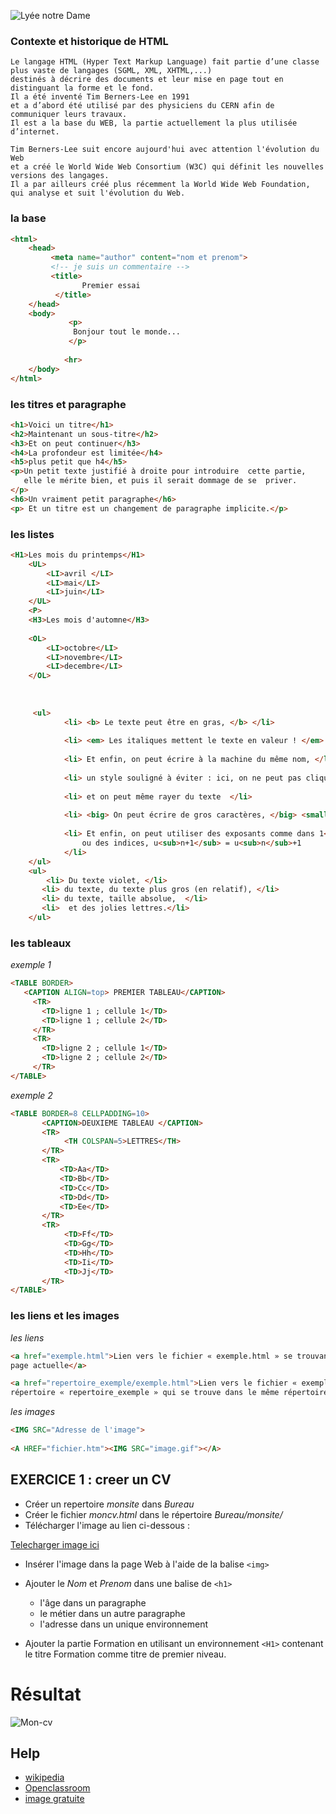 

![Lyée notre Dame](http://www.lyceenotre-dame72.fr/local/cache-vignettes/L200xH135/siteon0-edfa2.jpg)
### Contexte et historique de HTML
    Le langage HTML (Hyper Text Markup Language) fait partie d’une classe 
    plus vaste de langages (SGML, XML, XHTML,...)
    destinés à décrire des documents et leur mise en page tout en distinguant la forme et le fond.
    Il a été inventé Tim Berners-Lee en 1991 
    et a d’abord été utilisé par des physiciens du CERN afin de communiquer leurs travaux.
    Il est a la base du WEB, la partie actuellement la plus utilisée d’internet.

    Tim Berners-Lee suit encore aujourd'hui avec attention l'évolution du Web 
    et a créé le World Wide Web Consortium (W3C) qui définit les nouvelles versions des langages.
    Il a par ailleurs créé plus récemment la World Wide Web Foundation, qui analyse et suit l'évolution du Web.


### la base

  
```html
<html>
    <head>
         <meta name="author" content="nom et prenom">
         <!-- je suis un commentaire -->
         <title>
                Premier essai
          </title>
    </head>
    <body>
             <p>
              Bonjour tout le monde...
             </p>
     
            <hr>
    </body>
</html>
````

### les titres et paragraphe


 ```html
<h1>Voici un titre</h1>  
<h2>Maintenant un sous-titre</h2>  
<h3>Et on peut continuer</h3>  
<h4>La profondeur est limitée</h4> 
<h5>plus petit que h4</h5>  
<p>Un petit texte justifié à droite pour introduire  cette partie,
    elle le mérite bien, et puis il serait dommage de se  priver.
</p> 
<h6>Un vraiment petit paragraphe</h6>  
<p> Et un titre est un changement de paragraphe implicite.</p> 

````

### les listes

```html 
<H1>Les mois du printemps</H1>
    <UL>
        <LI>avril </LI>
        <LI>mai</LI>
        <LI>juin</LI>
    </UL>
    <P>
    <H3>Les mois d'automne</H3>
        
    <OL>
        <LI>octobre</LI>
        <LI>novembre</LI>
        <LI>decembre</LI>
    </OL>
            
            
            
     <ul>   
            <li> <b> Le texte peut être en gras, </b> </li> 
         
            <li> <em> Les italiques mettent le texte en valeur ! </em> </li>   
         
            <li> Et enfin, on peut écrire à la machine du même nom, </li>     
         
            <li> un style souligné à éviter : ici, on ne peut pas cliquer,</li>  
         
            <li> et on peut même rayer du texte  </li>  
         
            <li> <big> On peut écrire de gros caractères, </big> <small> ou de petits </small> </li>   
         
            <li> Et enfin, on peut utiliser des exposants comme dans 1<sup>er</sup>
                ou des indices, u<sub>n+1</sub> = u<sub>n</sub>+1        
            </li>   
    </ul>  
    <ul>   
        <li> Du texte violet, </li>  
       <li> du texte, du texte plus gros (en relatif), </li>   
       <li> du texte, taille absolue,  </li>     
       <li>  et des jolies lettres.</li>  
    </ul>  
````

 ### les tableaux
  
  
  



 *exemple 1*
  ```html 
<TABLE BORDER>
     <CAPTION ALIGN=top> PREMIER TABLEAU</CAPTION>
       <TR>
         <TD>ligne 1 ; cellule 1</TD>
         <TD>ligne 1 ; cellule 2</TD>
       </TR>
       <TR>
         <TD>ligne 2 ; cellule 1</TD>
         <TD>ligne 2 ; cellule 2</TD>
       </TR>
 </TABLE>
 
````
 *exemple 2*
 
  ```html
 <TABLE BORDER=8 CELLPADDING=10>
         <CAPTION>DEUXIEME TABLEAU </CAPTION>
         <TR>
              <TH COLSPAN=5>LETTRES</TH>
         </TR>
         <TR>
             <TD>Aa</TD>
             <TD>Bb</TD>
             <TD>Cc</TD>
             <TD>Dd</TD>
             <TD>Ee</TD>
         </TR>
         <TR>
              <TD>Ff</TD>
              <TD>Gg</TD>
              <TD>Hh</TD>
              <TD>Ii</TD>
              <TD>Jj</TD>
         </TR>
 </TABLE>
 

````



### les liens et les images



*les liens*
```html
<a href="exemple.html">Lien vers le fichier « exemple.html » se trouvant dans le même répertoire que la
page actuelle</a>

<a href="repertoire_exemple/exemple.html">Lien vers le fichier « exemple.html » se trouvant dans le
répertoire « repertoire_exemple » qui se trouve dans le même répertoire que la page actuelle</a>
````
*les images*
```html
<IMG SRC="Adresse de l'image"> 
    
<A HREF="fichier.htm"><IMG SRC="image.gif"></A>

````



## EXERCICE 1 : creer un CV

* Créer un repertoire *monsite* dans *Bureau*
* Créer le fichier *moncv.html* dans le répertoire *Bureau/monsite/*
* Télécharger l'image au lien ci-dessous :
 
 
 [Telecharger image ici ](https://raw.githubusercontent.com/Nounem/NSI/master/photo.png) 




* Insérer l'image dans la page Web à l'aide de la balise `<img>`

* Ajouter le *Nom* et *Prenom* dans une balise de `<h1>`
   * l'âge dans un paragraphe 
   * le métier dans un autre paragraphe
   * l'adresse dans un unique environnement
* Ajouter la partie Formation en utilisant un environnement `<H1>` contenant le titre Formation comme titre de premier niveau.

# Résultat


![Mon-cv](https://raw.githubusercontent.com/Nounem/NSI/master/cv.PNG)

## Help

* [wikipedia](https://fr.wikipedia.org/wiki/Hypertext_Markup_Language) 
* [Openclassroom](https://openclassrooms.com/fr/)
* [image gratuite](https://pixabay.com/fr/photos/search/einstein/?min_width=16&min_height=16)
